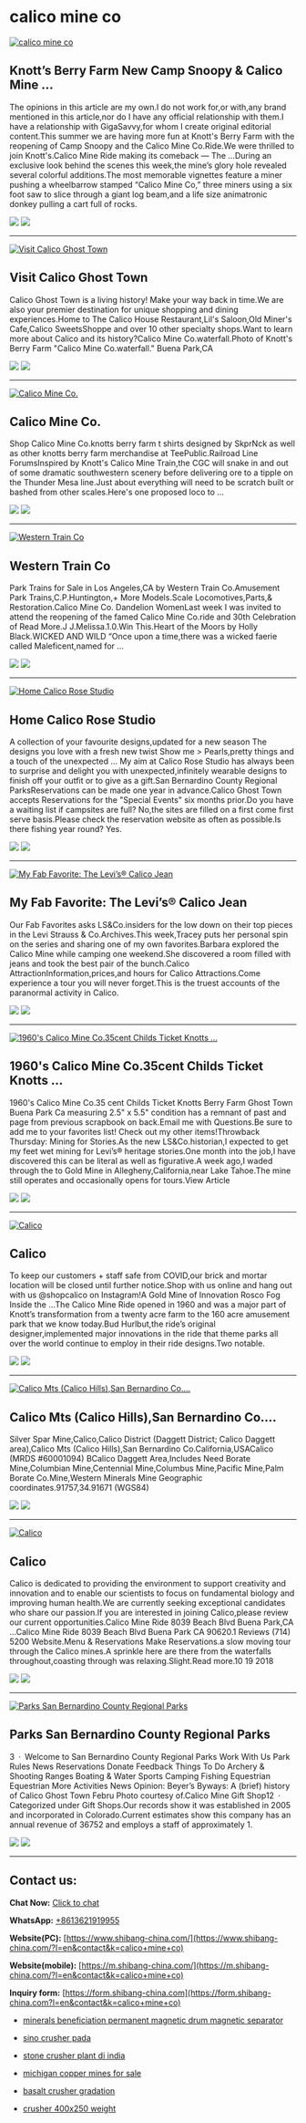 # calico mine co

<a href="https://swt.shibang-china.com/?l=en&img&k=calico+mine+co" target="_blank">![calico mine co](http://static.shibang-china.com/all-800x300/579.jpg)</a>

## Knott’s Berry Farm New Camp Snoopy &amp; Calico Mine …
The opinions in this article are my own.I do not work for,or with,any brand mentioned in this article,nor do I have any official relationship with them.I have a relationship with GigaSavvy,for whom I create original editorial content.This summer we are having more fun at Knott's Berry Farm with the reopening of Camp Snoopy and the Calico Mine Co.Ride.We were thrilled to join Knott's.Calico Mine Ride making its comeback — The …During an exclusive look behind the scenes this week,the mine’s glory hole revealed several colorful additions.The most memorable vignettes feature a miner pushing a wheelbarrow stamped “Calico Mine Co,” three miners using a six foot saw to slice through a giant log beam,and a life size animatronic donkey pulling a cart full of rocks.


<a href="https://whatsapp.shibangsoft.com/WhatsApp.php" target="_blank" title="WhatsApp">![](http://static.shibang-china.com/icon/whatsapp.png)</a> <a href="https://swt.shibang-china.com/?l=en&icon&k=calico+mine+co" target="_blank">![](http://static.shibang-china.com/icon/chat-en.png)</a>

---

<a href="https://swt.shibang-china.com/?l=en&img&k=calico+mine+co" target="_blank">![Visit Calico Ghost Town](http://static.shibang-china.com/all-800x300/198.jpg)</a>

## Visit Calico Ghost Town
Calico Ghost Town is a living history! Make your way back in time.We are also your premier destination for unique shopping and dining experiences.Home to The Calico House Restaurant,Lil's Saloon,Old Miner's Cafe,Calico SweetsShoppe and over 10 other specialty shops.Want to learn more about Calico and its history?Calico Mine Co.waterfall.Photo of Knott's Berry Farm &quot;Calico Mine Co.waterfall.&quot; Buena Park,CA


<a href="https://whatsapp.shibangsoft.com/WhatsApp.php" target="_blank" title="WhatsApp">![](http://static.shibang-china.com/icon/whatsapp.png)</a> <a href="https://swt.shibang-china.com/?l=en&icon&k=calico+mine+co" target="_blank">![](http://static.shibang-china.com/icon/chat-en.png)</a>

---

<a href="https://swt.shibang-china.com/?l=en&img&k=calico+mine+co" target="_blank">![Calico Mine Co.](http://static.shibang-china.com/all-800x300/1190.jpg)</a>

## Calico Mine Co.
Shop Calico Mine Co.knotts berry farm t shirts designed by SkprNck as well as other knotts berry farm merchandise at TeePublic.Railroad Line ForumsInspired by Knott's Calico Mine Train,the CGC will snake in and out of some dramatic southwestern scenery before delivering ore to a tipple on the Thunder Mesa line.Just about everything will need to be scratch built or bashed from other scales.Here's one proposed loco to …


<a href="https://whatsapp.shibangsoft.com/WhatsApp.php" target="_blank" title="WhatsApp">![](http://static.shibang-china.com/icon/whatsapp.png)</a> <a href="https://swt.shibang-china.com/?l=en&icon&k=calico+mine+co" target="_blank">![](http://static.shibang-china.com/icon/chat-en.png)</a>

---

<a href="https://swt.shibang-china.com/?l=en&img&k=calico+mine+co" target="_blank">![Western Train Co](http://static.shibang-china.com/all-800x300/1485.jpg)</a>

## Western Train Co
Park Trains for Sale in Los Angeles,CA by Western Train Co.Amusement Park Trains,C.P.Huntington,+ More Models.Scale Locomotives,Parts,&amp; Restoration.Calico Mine Co. Dandelion WomenLast week I was invited to attend the reopening of the famed Calico Mine Co.ride and 30th Celebration of Read More.J J.Melissa.1.0.Win This.Heart of the Moors by Holly Black.WICKED AND WILD “Once upon a time,there was a wicked faerie called Maleficent,named for …


<a href="https://whatsapp.shibangsoft.com/WhatsApp.php" target="_blank" title="WhatsApp">![](http://static.shibang-china.com/icon/whatsapp.png)</a> <a href="https://swt.shibang-china.com/?l=en&icon&k=calico+mine+co" target="_blank">![](http://static.shibang-china.com/icon/chat-en.png)</a>

---

<a href="https://swt.shibang-china.com/?l=en&img&k=calico+mine+co" target="_blank">![Home Calico Rose Studio](http://static.shibang-china.com/all-800x300/1435.jpg)</a>

## Home Calico Rose Studio
A collection of your favourite designs,updated for a new season The designs you love with a fresh new twist Show me &gt; Pearls,pretty things and a touch of the unexpected … My aim at Calico Rose Studio has always been to surprise and delight you with unexpected,infinitely wearable designs to finish off your outfit or to give as a gift.San Bernardino County Regional ParksReservations can be made one year in advance.Calico Ghost Town accepts Reservations for the &quot;Special Events&quot; six months prior.Do you have a waiting list if campsites are full? No,the sites are filled on a first come first serve basis.Please check the reservation website as often as possible.Is there fishing year round? Yes.


<a href="https://whatsapp.shibangsoft.com/WhatsApp.php" target="_blank" title="WhatsApp">![](http://static.shibang-china.com/icon/whatsapp.png)</a> <a href="https://swt.shibang-china.com/?l=en&icon&k=calico+mine+co" target="_blank">![](http://static.shibang-china.com/icon/chat-en.png)</a>

---

<a href="https://swt.shibang-china.com/?l=en&img&k=calico+mine+co" target="_blank">![My Fab Favorite: The Levi’s&#174; Calico Jean](http://static.shibang-china.com/all-800x300/1037.jpg)</a>

## My Fab Favorite: The Levi’s&#174; Calico Jean
Our Fab Favorites asks LS&amp;Co.insiders for the low down on their top pieces in the Levi Strauss &amp; Co.Archives.This week,Tracey puts her personal spin on the series and sharing one of my own favorites.Barbara explored the Calico Mine while camping one weekend.She discovered a room filled with jeans and took the best pair of the bunch.Calico AttractionInformation,prices,and hours for Calico Attractions.Come experience a tour you will never forget.This is the truest accounts of the paranormal activity in Calico.


<a href="https://whatsapp.shibangsoft.com/WhatsApp.php" target="_blank" title="WhatsApp">![](http://static.shibang-china.com/icon/whatsapp.png)</a> <a href="https://swt.shibang-china.com/?l=en&icon&k=calico+mine+co" target="_blank">![](http://static.shibang-china.com/icon/chat-en.png)</a>

---

<a href="https://swt.shibang-china.com/?l=en&img&k=calico+mine+co" target="_blank">![1960's Calico Mine Co.35cent Childs Ticket Knotts …](http://static.shibang-china.com/all-800x300/89.jpg)</a>

## 1960's Calico Mine Co.35cent Childs Ticket Knotts …
1960's Calico Mine Co.35 cent Childs Ticket Knotts Berry Farm Ghost Town Buena Park Ca measuring 2.5&quot; x 5.5&quot; condition has a remnant of past and page from previous scrapbook on back.Email me with Questions.Be sure to add me to your favorites list! Check out my other items!Throwback Thursday: Mining for Stories.As the new LS&amp;Co.historian,I expected to get my feet wet mining for Levi’s&#174; heritage stories.One month into the job,I have discovered this can be literal as well as figurative.A week ago,I waded through the to Gold Mine in Allegheny,California,near Lake Tahoe.The mine still operates and occasionally opens for tours.View Article


<a href="https://whatsapp.shibangsoft.com/WhatsApp.php" target="_blank" title="WhatsApp">![](http://static.shibang-china.com/icon/whatsapp.png)</a> <a href="https://swt.shibang-china.com/?l=en&icon&k=calico+mine+co" target="_blank">![](http://static.shibang-china.com/icon/chat-en.png)</a>

---

<a href="https://swt.shibang-china.com/?l=en&img&k=calico+mine+co" target="_blank">![Calico](http://static.shibang-china.com/all-800x300/1434.jpg)</a>

## Calico
To keep our customers + staff safe from COVID,our brick and mortar location will be closed until further notice.Shop with us online and hang out with us @shopcalico on Instagram!A Gold Mine of Innovation Rosco Fog Inside the …The Calico Mine Ride opened in 1960 and was a major part of Knott’s transformation from a twenty acre farm to the 160 acre amusement park that we know today.Bud Hurlbut,the ride’s original designer,implemented major innovations in the ride that theme parks all over the world continue to employ in their ride designs.Two notable.


<a href="https://whatsapp.shibangsoft.com/WhatsApp.php" target="_blank" title="WhatsApp">![](http://static.shibang-china.com/icon/whatsapp.png)</a> <a href="https://swt.shibang-china.com/?l=en&icon&k=calico+mine+co" target="_blank">![](http://static.shibang-china.com/icon/chat-en.png)</a>

---

<a href="https://swt.shibang-china.com/?l=en&img&k=calico+mine+co" target="_blank">![Calico Mts (Calico Hills),San Bernardino Co.…](http://static.shibang-china.com/all-800x300/770.jpg)</a>

## Calico Mts (Calico Hills),San Bernardino Co.…
Silver Spar Mine,Calico,Calico District (Daggett District; Calico Daggett area),Calico Mts (Calico Hills),San Bernardino Co.California,USACalico (MRDS #60001094) BCalico Daggett Area,Includes Need Borate Mine,Columbian Mine,Centennial Mine,Columbus Mine,Pacific Mine,Palm Borate Co.Mine,Western Minerals Mine Geographic coordinates.91757,34.91671 (WGS84)


<a href="https://whatsapp.shibangsoft.com/WhatsApp.php" target="_blank" title="WhatsApp">![](http://static.shibang-china.com/icon/whatsapp.png)</a> <a href="https://swt.shibang-china.com/?l=en&icon&k=calico+mine+co" target="_blank">![](http://static.shibang-china.com/icon/chat-en.png)</a>

---

<a href="https://swt.shibang-china.com/?l=en&img&k=calico+mine+co" target="_blank">![Calico](http://static.shibang-china.com/all-800x300/218.jpg)</a>

## Calico
Calico is dedicated to providing the environment to support creativity and innovation and to enable our scientists to focus on fundamental biology and improving human health.We are currently seeking exceptional candidates who share our passion.If you are interested in joining Calico,please review our current opportunities.Calico Mine Ride 8039 Beach Blvd Buena Park,CA …Calico Mine Ride 8039 Beach Blvd Buena Park CA 90620.1 Reviews (714) 5200 Website.Menu &amp; Reservations Make Reservations.a slow moving tour through the Calico mines.A sprinkle here are there from the waterfalls throughout,coasting through was relaxing.Slight.Read more.10 19 2018


<a href="https://whatsapp.shibangsoft.com/WhatsApp.php" target="_blank" title="WhatsApp">![](http://static.shibang-china.com/icon/whatsapp.png)</a> <a href="https://swt.shibang-china.com/?l=en&icon&k=calico+mine+co" target="_blank">![](http://static.shibang-china.com/icon/chat-en.png)</a>

---

<a href="https://swt.shibang-china.com/?l=en&img&k=calico+mine+co" target="_blank">![Parks San Bernardino County Regional Parks](http://static.shibang-china.com/all-800x300/16.jpg)</a>

## Parks San Bernardino County Regional Parks
3&ensp;&#0183;&ensp;Welcome to San Bernardino County Regional Parks Work With Us Park Rules News Reservations Donate Feedback Things To Do Archery &amp; Shooting Ranges Boating &amp; Water Sports Camping Fishing Equestrian Equestrian More Activities News Opinion: Beyer’s Byways: A (brief) history of Calico Ghost Town Febru Photo courtesy of.Calico Mine Gift Shop12&ensp;&#0183;&ensp;Categorized under Gift Shops.Our records show it was established in 2005 and incorporated in Colorado.Current estimates show this company has an annual revenue of 36752 and employs a staff of approximately 1.


<a href="https://whatsapp.shibangsoft.com/WhatsApp.php" target="_blank" title="WhatsApp">![](http://static.shibang-china.com/icon/whatsapp.png)</a> <a href="https://swt.shibang-china.com/?l=en&icon&k=calico+mine+co" target="_blank">![](http://static.shibang-china.com/icon/chat-en.png)</a>

---
## Contact us:

**Chat Now:** [Click to chat](https://swt.shibang-china.com?l=en&contact&k=calico+mine+co)

**WhatsApp:**  [+8613621919955](https://whatsapp.shibangsoft.com/WhatsApp.php)

**Website(PC):** [https://www.shibang-china.com/](https://www.shibang-china.com/?l=en&contact&k=calico+mine+co)

**Website(mobile):** [https://m.shibang-china.com/](https://m.shibang-china.com/?l=en&contact&k=calico+mine+co)

**Inquiry form:** [https://form.shibang-china.com](https://form.shibang-china.com?l=en&contact&k=calico+mine+co)

* [minerals beneficiation permanent magnetic drum magnetic separator](../142/minerals%20beneficiation%20permanent%20magnetic%20drum%20magnetic%20separator.md)

* [sino crusher pada](../143/sino%20crusher%20pada.md)

* [stone crusher plant di india](../146/stone%20crusher%20plant%20di%20india.md)

* [michigan copper mines for sale](../149/michigan%20copper%20mines%20for%20sale.md)

* [basalt crusher gradation](../142/basalt%20crusher%20gradation.md)

* [crusher 400x250 weight](../144/crusher%20400x250%20weight.md)